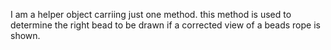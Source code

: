 I am a helper object carriing just one method.
this method is used to determine the  right bead to be drawn if a corrected view of a beads rope is shown.
